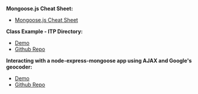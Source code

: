 **Mongoose.js Cheat Sheet:**
* [Mongoose.js Cheat Sheet](https://github.com/sslover/designing-for-data-personalization/blob/master/week8/mongoose-cheatsheet.md)

**Class Example - ITP Directory:**
* [Demo](https://itp-directory.herokuapp.com/directory)
* [Github Repo](https://github.com/sslover/class-example-itp-directory)

**Interacting with a node-express-mongoose app using AJAX and Google's geocoder:**
* [Demo](https://pets-of-nyc.herokuapp.com/pets)
* [Github Repo](https://github.com/sslover/node-express-geolocation-with-ajax-example)

